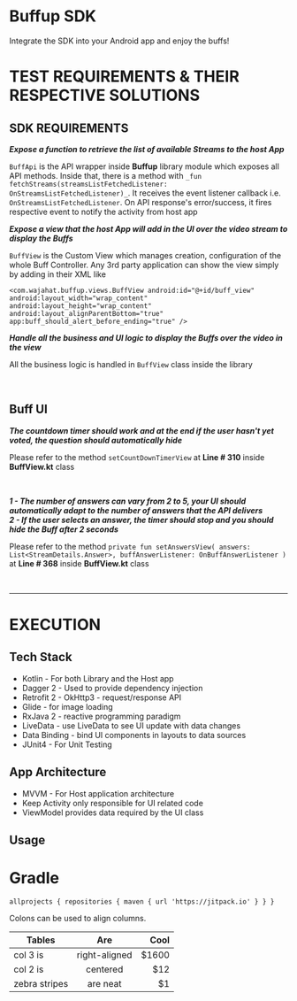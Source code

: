 # Buffup SDK
Integrate the SDK into your Android app and enjoy the buffs!

# TEST REQUIREMENTS & THEIR RESPECTIVE SOLUTIONS
## SDK REQUIREMENTS
**_Expose a function to retrieve the list of available Streams to the host App_**

`BuffApi` is the API wrapper inside **Buffup** library module which exposes all API methods. Inside that, there is a method with `_fun fetchStreams(streamsListFetchedListener: OnStreamsListFetchedListener)_`. It receives the event listener callback i.e. `OnStreamsListFetchedListener`. On API response's error/success, it fires respective event to notify the activity from host app

**_Expose a view that the host App will add in the UI over the video stream to display the Buffs_**

`BuffView` is the Custom View which manages creation, configuration of the whole Buff Controller. Any 3rd party application can show the view simply by adding in their XML like

`
        <com.wajahat.buffup.views.BuffView
            android:id="@+id/buff_view"
            android:layout_width="wrap_content"
            android:layout_height="wrap_content"
            android:layout_alignParentBottom="true"
            app:buff_should_alert_before_ending="true" />
`

**_Handle all the business and UI logic to display the Buffs over the video in the view_**

All the business logic is handled in `BuffView` class inside the library

<br />

## Buff UI
**_The countdown timer should work and at the end if the user hasn't yet voted, the question should automatically hide_**

Please refer to the method `setCountDownTimerView` at **Line # 310** inside **BuffView.kt** class

<br />

**_1 - The number of answers can vary from 2 to 5, your UI should automatically adapt to the number of answers that the API delivers_** <br />
**_2 - If the user selects an answer, the timer should stop and you should hide the Buff after 2 seconds_** 


Please refer to the method `private fun setAnswersView(
        answers: List<StreamDetails.Answer>,
        buffAnswerListener: OnBuffAnswerListener
    )`
  <br /> at **Line # 368** inside **BuffView.kt** class

<br />


***
# EXECUTION
## Tech Stack
* Kotlin - For both Library and the Host app
* Dagger 2 - Used to provide dependency injection
* Retrofit 2 - OkHttp3 - request/response API
* Glide - for image loading
* RxJava 2 - reactive programming paradigm
* LiveData - use LiveData to see UI update with data changes
* Data Binding - bind UI components in layouts to data sources
* JUnit4 - For Unit Testing

## App Architecture
* MVVM - For Host application architecture
* Keep Activity only responsible for UI related code
* ViewModel provides data required by the UI class

## Usage
# Gradle
``allprojects {
  repositories {
    maven { url 'https://jitpack.io' }
  }
}``

Colons can be used to align columns.

| Tables        | Are           | Cool  |
| ------------- |:-------------:| -----:|
| col 3 is      | right-aligned | $1600 |
| col 2 is      | centered      |   $12 |
| zebra stripes | are neat      |    $1 |
